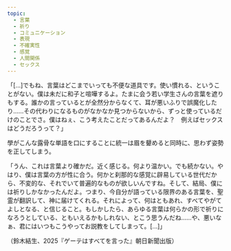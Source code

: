```yaml
---
topic:
  - 言葉
  - 祈り
  - コミュニケーション
  - 表現
  - 不確実性
  - 感覚
  - 人間関係
  - セックス
---
```

「\[...]でもね、言葉はどこまでいっても不便な道具です。使い慣れる、ということがない。僕は未だに和子と喧嘩するよ。たまに会う若い学生さんの言葉を遮りもする。誰かの言っているとが全然分からなくて、耳が悪いふりで誤魔化したり……その代わりになるものがなかなか見つからないから、ずっと使っているだけのことでさ。僕はねぇ、こう考えたことだってあるんだよ？　例えばセックスはどうだろうって？」

學がこんな露骨な単語を口にすることに統一は眉を顰めると同時に、思わず姿勢を正してしまう。 

「うん、これは言葉より確かだ。近く感じる。何より温かい。でも続かない。やはり、僕は言葉の方が性に合う。何かと刹那的な感覚に辟易している世代だから、不変的な、それでいて普遍的なものが欲しいんですね。そして、結局、僕には祈りしかなかったんだよ。つまり、今自分が語っている限界のある言葉を、聖霊が翻訳して、神に届けてくれる。それによって、何はともあれ、すべてやがてよしとなる、と信じること。もしかしたら、あらゆる言葉は何らかの形で祈りになろうとしている、ともいえるかもしれない、とこう思うんだね……や、悪いなぁ、君にはいつもこうやってお説教をしてしまって。\[...]」

（鈴木結生、2025『ゲーテはすべてを言った』朝日新聞出版）
